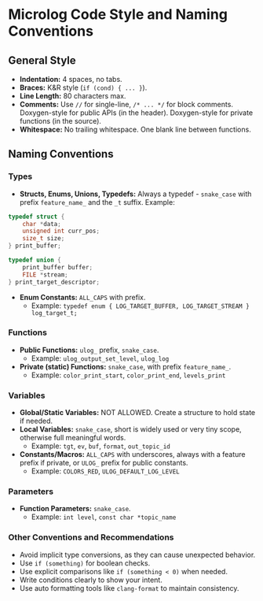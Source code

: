 # Microlog Code Style and Naming Conventions

## General Style

- **Indentation:** 4 spaces, no tabs.
- **Braces:** K&R style (`if (cond) { ... }`).
- **Line Length:** 80 characters max.
- **Comments:** Use `//` for single-line, `/* ... */` for block comments. Doxygen-style for public APIs (in the header). Doxygen-style for private functions (in the source).
- **Whitespace:** No trailing whitespace. One blank line between functions.

## Naming Conventions

### Types

- **Structs, Enums, Unions, Typedefs:** Always a typedef - `snake_case` with prefix `feature_name_` and the `_t` suffix. Example:

```c
typedef struct {
    char *data;
    unsigned int curr_pos;
    size_t size;
} print_buffer;

typedef union {
    print_buffer buffer;
    FILE *stream;
} print_target_descriptor;
```

- **Enum Constants:** `ALL_CAPS` with prefix.
    - Example: `typedef enum { LOG_TARGET_BUFFER, LOG_TARGET_STREAM } log_target_t;`

### Functions

- **Public Functions:** `ulog_` prefix, `snake_case`.
    - Example: `ulog_output_set_level`, `ulog_log`
- **Private (static) Functions:** `snake_case`, with prefix `feature_name_`.
    - Example: `color_print_start`, `color_print_end`, `levels_print`

### Variables

- **Global/Static Variables:** NOT ALLOWED. Create a structure to hold state if needed.
- **Local Variables:** `snake_case`, short is widely used or very tiny scope, otherwise full meaningful words.
    - Example: `tgt`, `ev`, `buf`, `format`, `out_topic_id`
- **Constants/Macros:** `ALL_CAPS` with underscores, always with a feature prefix if private, or `ULOG_` prefix for public constants.
    - Example: `COLORS_RED`, `ULOG_DEFAULT_LOG_LEVEL`

### Parameters

- **Function Parameters:** `snake_case`.
    - Example: `int level`, `const char *topic_name`

### Other Conventions and Recommendations

- Avoid implicit type conversions, as they can cause unexpected behavior.
- Use `if (something)` for boolean checks.
- Use explicit comparisons like `if (something < 0)` when needed.
- Write conditions clearly to show your intent.
- Use auto formatting tools like `clang-format` to maintain consistency.

